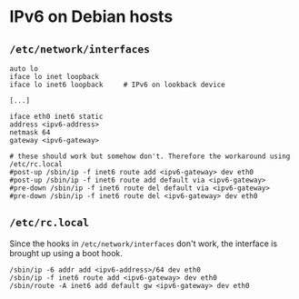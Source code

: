 # IPv6 on Debian hosts

## `/etc/network/interfaces`

```
auto lo
iface lo inet loopback
iface lo inet6 loopback		# IPv6 on lookback device

[...]

iface eth0 inet6 static
address <ipv6-address>
netmask 64
gateway <ipv6-gateway>

# these should work but somehow don't. Therefore the workaround using /etc/rc.local
#post-up /sbin/ip -f inet6 route add <ipv6-gateway> dev eth0
#post-up /sbin/ip -f inet6 route add default via <ipv6-gateway>
#pre-down /sbin/ip -f inet6 route del default via <ipv6-gateway>
#pre-down /sbin/ip -f inet6 route del <ipv6-gateway> dev eth0
```

## `/etc/rc.local`

Since the hooks in `/etc/network/interfaces` don't work, the interface is brought up using a boot hook.

```
/sbin/ip -6 addr add <ipv6-address>/64 dev eth0
/sbin/ip -f inet6 route add <ipv6-gateway> dev eth0
/sbin/route -A inet6 add default gw <ipv6-gateway> dev eth0
```
